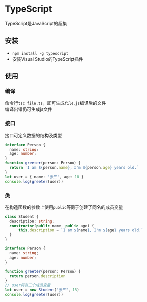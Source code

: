 # TypeScript
TypeScript是JavaScript的超集

## 安装
- `npm install -g typescript`
- 安装Visual Studio的TypeScript插件

## 使用
### 编译
命令行`tsc file.ts`，即可生成`file.js`编译后的文件
<br>
编译出错仍可生成js文件

### 接口
接口可定义数据的结构及类型
```typescript
interface Person {
  name: string;
  age: number;
}
function greeter(person: Person) {
  return `I am ${person.name}, I'm ${person.age} years old.`
}
let user = { name: '张三', age: 18 }
console.log(greeter(user))
```

### 类
在构造函数的参数上使用`public`等同于创建了同名的成员变量
```typescript
class Student {
  description: string;
  constructor(public name, public age) {
      this.description = `I am ${name}, I'm ${age} years old.`
  }
}

interface Person {
  name: string;
  age: number;
}

function greeter(person: Person) {
  return person.description
}
// user将有三个成员变量
let user = new Student("张三", 18)  
console.log(greeter(user))
```

